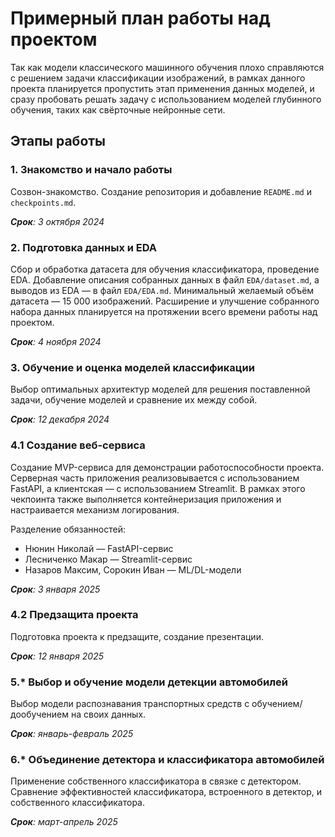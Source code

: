 # Примерный план работы над проектом

Так как модели классического машинного обучения плохо справляются с решением задачи классификации изображений,
в рамках данного проекта планируется пропустить этап применения данных моделей, и сразу пробовать решать задачу
с использованием моделей глубинного обучения, таких как свёрточные нейронные сети.

## Этапы работы

### 1. Знакомство и начало работы

Созвон-знакомство. Создание репозитория и добавление `README.md` и `checkpoints.md`.

_**Срок**: 3 октября 2024_

### 2. Подготовка данных и EDA

Сбор и обработка датасета для обучения классификатора, проведение EDA.
Добавление описания собранных данных в файл `EDA/dataset.md`, а выводов из EDA — в файл `EDA/EDA.md`.
Минимальный желаемый объём датасета — 15 000 изображений.
Расширение и улучшение собранного набора данных планируется на протяжении всего времени работы над проектом.

_**Срок**: 4 ноября 2024_

### 3. Обучение и оценка моделей классификации

Выбор оптимальных архитектур моделей для решения поставленной задачи, обучение моделей и сравнение их между собой.

_**Срок**: 12 декабря 2024_

### 4.1 Создание веб-сервиса

Создание MVP-сервиса для демонстрации работоспособности проекта.
Серверная часть приложения реализовывается с использованием FastAPI, а клиентская — с использованием Streamlit.
В рамках этого чекпоинта также выполняется контейнеризация приложения и настраивается механизм логирования.

Разделение обязанностей:
- Нюнин Николай — FastAPI-сервис
- Лесниченко Макар — Streamlit-сервис
- Назаров Максим, Сорокин Иван — ML/DL-модели

_**Срок**: 3 января 2025_

### 4.2 Предзащита проекта

Подготовка проекта к предзащите, создание презентации.

_**Срок**: 12 января 2025_

### 5.* Выбор и обучение модели детекции автомобилей

Выбор модели распознавания транспортных средств с обучением/дообучением на своих данных.

_**Срок**: январь-февраль 2025_

### 6.* Объединение детектора и классификатора автомобилей

Применение собственного классификатора в связке с детектором. Сравнение эффективностей классификатора,
встроенного в детектор, и собственного классификатора.

_**Срок**: март-апрель 2025_
